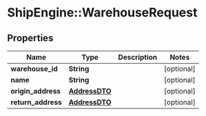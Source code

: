 # ShipEngine::WarehouseRequest

## Properties
Name | Type | Description | Notes
------------ | ------------- | ------------- | -------------
**warehouse_id** | **String** |  | [optional] 
**name** | **String** |  | [optional] 
**origin_address** | [**AddressDTO**](AddressDTO.md) |  | [optional] 
**return_address** | [**AddressDTO**](AddressDTO.md) |  | [optional] 


